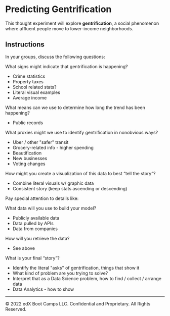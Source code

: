 # Predicting Gentrification

This thought experiment will explore **gentrification**, a social phenomenon where affluent people move to lower-income neighborhoods.

## Instructions

In your groups, discuss the following questions:

What signs might indicate that gentrification is happening?
* Crime statistics
* Property taxes
* School related stats?
* Literal visual examples
* Average income

What means can we use to determine how long the trend has been happening?
* Public records

What proxies might we use to identify gentrification in nonobvious ways?
* Uber /  other "safer" transit
* Grocery-related info - higher spending
* Beautification
* New businesses
* Voting changes

How might you create a visualization of this data to best “tell the story”?
* Combine literal visuals w/ graphic data
* Consistent story (keep stats ascending or descending)

Pay special attention to details like:

What data will you use to build your model?
* Publicly available data
* Data pulled by APIs
* Data from companies

How will you retrieve the data?
* See above

What is your final “story”?
* Identify the literal "asks" of gentrification, things that show it
*   What kind of problem are you trying to solve?
* Interpret that as a Data Science problem, how to find / collect / arrange data
* Data Analytics - how to show

---

© 2022 edX Boot Camps LLC. Confidential and Proprietary. All Rights Reserved.
